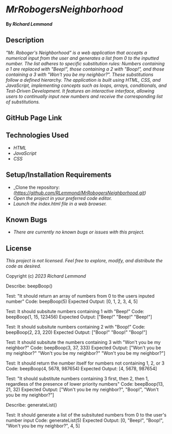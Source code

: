 <!-- README -->
# _MrRobogersNeighborhood_

#### By _**Richard Lemmond**_


## Description

_"Mr. Roboger's Neighborhood" is a web application that accepts a numerical input from the user and generates a list from 0 to the inputted number. The list adheres to specific substitution rules: Numbers containing a 1 are replaced with "Beep!", those containing a 2 with "Boop!", and those containing a 3 with "Won't you be my neighbor?". These substitutions follow a defined hierarchy. The application is built using HTML, CSS, and JavaScript, implementing concepts such as loops, arrays, conditionals, and Test-Driven Development. It features an interactive interface, allowing users to continually input new numbers and receive the corresponding list of substitutions._


## GitHub Page Link



## Technologies Used

* _HTML_
* _JavaScript_
* _CSS_


## Setup/Installation Requirements

* _Clone the repository: _(https://github.com/RLemmond/MrRobogersNeighborhood.git)_
* _Open the project in your preferred code editor._
* _Launch the index.html file in a web browser._


## Known Bugs

* _There are currently no known bugs or issues with this project._


## License

_This project is not licensed. Feel free to explore, modify, and distribute the code as desired._

Copyright (c) _2023_ _Richard Lemmond_


<!-- Tests -->

Describe: beepBoop()

Test: "It should return an array of numbers from 0 to the users inputed number"
Code: beepBoop(5)
Expected Output: [0, 1, 2, 3, 4, 5]

Test:  It should subsitute numbers containing 1 with "Beep!"
Code: beepBoop(1, 15, 123456)
Expected Output: ["Beep!" "Beep!" "Beep!"]

Test: It should subsitute numbers containing 2 with "Boop!"
Code: beepBoop(2, 23, 220)
Expected Output: ["Boop!" "Boop!" "Boop!"]

Test: It should subsitute the numbers containing 3 with "Won't you be my neighbor?"
Code: beepBoop(3, 37, 333)
Expected Output: ["Won't you be my neighbor?" "Won't you be my neighbor?" "Won't you be my neighbor?"]

Test: It should return the number itself for numbers not containing 1, 2, or 3
Code: beepBoop(4, 5678, 987654)
Expected Output: [4, 5678, 987654]

Test: "It should substitute numbers containing 3 first, then 2, then 1, regardless of the presence of lower priority numbers"
Code: beepBoop(13, 21, 32)
Expected Output: ["Won't you be my neighbor?", "Boop!", "Won't you be my neighbor?"]

Describe: generateList()

Test: It should generate a list of the subsituted numbers from 0 to the user's number input
Code: generateList(5)
Expected Output: [0, "Beep!", "Boop!", "Won't you be my neighbor?", 4, 5]

